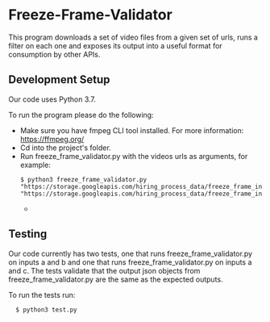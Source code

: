 # Freeze-Frame-Validator
This program downloads a set of video files from a given set of urls, runs a filter on each one and exposes its output into a useful format for consumption by other APIs.


## Development Setup

Our code uses Python 3.7.

To run the program please do the following:

- Make sure you have fmpeg CLI tool installed. For more information: https://ffmpeg.org/
- Cd into the project's folder.
- Run freeze_frame_validator.py with the videos urls as arguments, for example:
  ```
  $ python3 freeze_frame_validator.py "https://storage.googleapis.com/hiring_process_data/freeze_frame_input_a.mp4" "https://storage.googleapis.com/hiring_process_data/freeze_frame_input_b.mp4"
  ```
  - 
  
## Testing

Our code currently has two tests, one that runs freeze_frame_validator.py on inputs a and b and one that runs freeze_frame_validator.py on inputs a and c.
The tests validate that the output json objects from freeze_frame_validator.py are the same as the expected outputs. 

To run the tests run:
```
  $ python3 test.py
  ```
